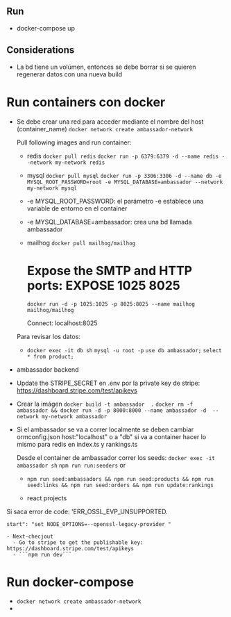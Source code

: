 ## Run

- docker-compose up 

## Considerations

- La bd tiene un volúmen, entonces se debe borrar si se quieren regenerar datos con una nueva build

# Run containers con docker

- Se debe crear una red para acceder mediante el nombre del host (container_name)
```docker network create ambassador-network```

    Pull following images and run container:
    - redis
  ```docker pull redis```
  ```docker run -p 6379:6379 -d --name redis --network my-network redis```

    - mysql
  ```docker pull mysql```
  ```docker run -p 3306:3306 -d --name db -e MYSQL_ROOT_PASSWORD=root -e MYSQL_DATABASE=ambassador --network my-network mysql```
    - -e MYSQL_ROOT_PASSWORD: el parámetro -e establece una variable de entorno en el container
    - -e MYSQL_DATABASE=ambassador: crea una bd llamada ambassador

  - mailhog
    ```docker pull mailhog/mailhog```
    # Expose the SMTP and HTTP ports: EXPOSE 1025 8025
    ```docker run -d -p 1025:1025 -p 8025:8025 --name mailhog mailhog/mailhog```
    
    Connect: localhost:8025

  Para revisar los datos:
  - ```docker exec -it db sh```
   ```mysql -u root -p```
    ```use db ambassador;```
     ```select * from product;```
     
- ambassador backend
 - Update the STRIPE_SECRET en .env  por la private key de stripe: https://dashboard.stripe.com/test/apikeys
 - Crear la imágen
   ```docker build -t ambassador  .```
   ```docker rm -f ambassador && docker run -d -p 8000:8000 --name ambassador -d  --network my-network ambassador```

  - Si el ambassador se va a correr localmente se deben cambiar ormconfig.json host:"localhost" o a "db" si va a container
    hacer lo mismo para redis en index.ts y rankings.ts

    Desde el container de ambassador correr los seeds: 
    ```docker exec -it ambassador sh```
    ```npm run run:seeders```
      or     
    - ```npm run seed:ambassadors && npm run seed:products && npm run seed:links && npm run seed:orders && npm run update:rankings```

    - react projects

  Si saca error de code: 'ERR_OSSL_EVP_UNSUPPORTED.

    start": "set NODE_OPTIONS=--openssl-legacy-provider "

    - Next-checjout
      - Go to stripe to get the publishable key: https://dashboard.stripe.com/test/apikeys
      - ```npm run dev```

# Run docker-compose

- ```docker network create ambassador-network```
- 